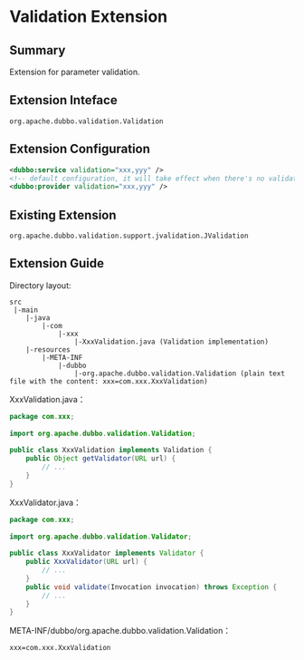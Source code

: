 # Validation Extension

## Summary

Extension for parameter validation.

## Extension Inteface

`org.apache.dubbo.validation.Validation`

## Extension Configuration

```xml
<dubbo:service validation="xxx,yyy" />
<!-- default configuration, it will take effect when there's no validation attribute specified in <dubbo:service> -->
<dubbo:provider validation="xxx,yyy" />
```

## Existing Extension

`org.apache.dubbo.validation.support.jvalidation.JValidation`

## Extension Guide

Directory layout:

```
src
 |-main
    |-java
        |-com
            |-xxx
                |-XxxValidation.java (Validation implementation)
    |-resources
        |-META-INF
            |-dubbo
                |-org.apache.dubbo.validation.Validation (plain text file with the content: xxx=com.xxx.XxxValidation)
```

XxxValidation.java：

```java
package com.xxx;
 
import org.apache.dubbo.validation.Validation;
 
public class XxxValidation implements Validation {
    public Object getValidator(URL url) {
        // ...
    }
}
```

XxxValidator.java：

```java
package com.xxx;
 
import org.apache.dubbo.validation.Validator;
 
public class XxxValidator implements Validator {
    public XxxValidator(URL url) {
        // ...
    }
    public void validate(Invocation invocation) throws Exception {
        // ...
    }
}
```

META-INF/dubbo/org.apache.dubbo.validation.Validation：

```properties
xxx=com.xxx.XxxValidation
```